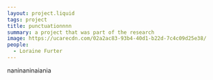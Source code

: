 ```yaml
---
layout: project.liquid
tags: project
title: punctuationnnn
summary: a project that was part of the research
image: https://ucarecdn.com/02a2ac83-93b4-40d1-b22d-7c4c09d25e38/
people:
  - Loraine Furter
---
```

naninaninaiania